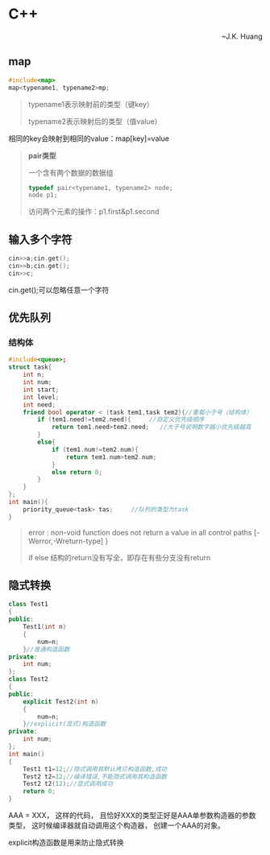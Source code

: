 # C++

<p align=right>~J.K. Huang</p>

## map

```c++
#include<map>
map<typename1, typename2>mp;
```

> typename1表示映射前的类型（键key）
>
> typename2表示映射后的类型（值value）

相同的key会映射到相同的value：map[key]=value

> **pair类型**
>
> 一个含有两个数据的数据组
>
> ```c++
> typedef pair<typename1, typename2> node;
> node p1;
> ```
>
> 访问两个元素的操作：p1.first&p1.second

## 输入多个字符

```c++
cin>>a;cin.get();
cin>>b;cin.get();
cin>>c;
```

cin.get();可以忽略任意一个字符

## 优先队列

### 结构体

```c++
#include<queue>;
struct task{
    int n;
    int num;
    int start;
    int level;
    int need;
    friend bool operator < (task tem1,task tem2){//重载小于号（结构体）
        if (tem1.need!=tem2.need){     //自定义优先级顺序
            return tem1.need>tem2.need;   //大于号说明数字越小优先级越高
        }
        else{
            if (tem1.num!=tem2.num){
                return tem1.num>tem2.num;
            }
            else return 0;
        }
    }
};
int main(){
    priority_queue<task> tas;     //队列的类型为task
}
```

> error : non-void function does not return a value in all control paths [-Werror,-Wreturn-type] }
>
> if else 结构的return没有写全，即存在有些分支没有return



## 隐式转换

```C++
class Test1
{
public:
    Test1(int n)
    {
        num=n;
    }//普通构造函数
private:
    int num;
};
class Test2
{
public:
    explicit Test2(int n)
    {
        num=n;
    }//explicit(显式)构造函数
private:
    int num;
};
int main()
{
    Test1 t1=12;//隐式调用其默认拷贝构造函数,成功
    Test2 t2=12;//编译错误,不能隐式调用其构造函数
    Test2 t2(12);//显式调用成功
    return 0;
}
```

 AAA = XXX， 这样的代码， 且恰好XXX的类型正好是AAA单参数构造器的参数类型， 这时候编译器就自动调用这个构造器， 创建一个AAA的对象。

explicit构造函数是用来防止隐式转换
